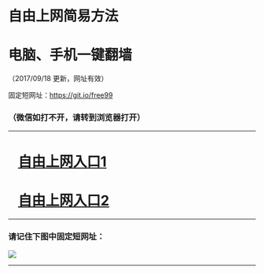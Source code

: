 ﻿# 自由上网简易方法

# 电脑、手机一键翻墙

（2017/09/18 更新，网址有效）

固定短网址：https://git.io/free99

### （微信如打不开，请转到浏览器打开）


***





# &nbsp;&nbsp; <a href="http://ft272481018.fwq-tz1005.info/fwqtz01.html?t=091800114048 " target="_blank">自由上网入口1</a>
# &nbsp;&nbsp; <a href="http://ft206192082.fwq-tz1006.info/fwqtz02.html?t=09180014630 " target="_blank">自由上网入口2</a>
***

### 请记住下图中固定短网址：

<img src="https://s3-us-west-2.amazonaws.com/fwq-1001/yjfq-20170905okok.png" /> 


***

